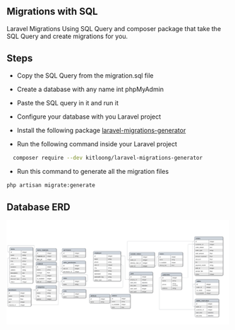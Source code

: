 
## Migrations with SQL

Laravel Migrations Using SQL Query and composer package that take the SQL Query and create migrations for you.


## Steps

- Copy the SQL Query from the migration.sql file

- Create a database with any name int phpMyAdmin
- Paste the SQL query in it and run it
- Configure your database with you Laravel project
- Install the following package [laravel-migrations-generator](https://github.com/kitloong/laravel-migrations-generator)

- Run the following command inside your Laravel project

```bash
  composer require --dev kitloong/laravel-migrations-generator
```
- Run this command to generate all the migration files 
```bash
php artisan migrate:generate
```

## Database ERD

![App Screenshot](./ERD.svg)
 

